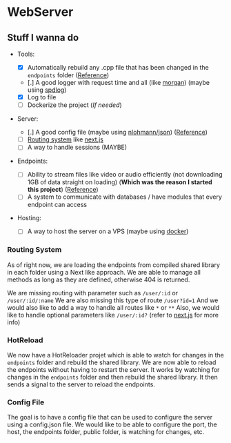 # WebServer

## Stuff I wanna do

- Tools:

  - [x] Automatically rebuild any .cpp file that has been changed in the `endpoints` folder ([Reference](#hotreload))
  - [.] A good logger with request time and all (like [morgan](https://www.npmjs.com/package/morgan)) (maybe using [spdlog](https://github.com/gabime/spdlog))
  - [x] Log to file
  - [ ] Dockerize the project (_If needed_)

- Server:

  - [.] A good config file (maybe using [nlohmann/json](https://github.com/nlohmann/json)) ([Reference](#config-file))
  - [ ] [Routing system](#routing-system) like [next.js](https://nextjs.org/docs/routing/introduction)
  - [ ] A way to handle sessions (MAYBE)

- Endpoints:

  - [ ] Ability to stream files like video or audio efficiently (not downloading 1GB of data straight on loading) (**Which was the reason I started this project**) ([Reference](https://blog.logrocket.com/build-video-streaming-server-node/))
  - [ ] A system to communicate with databases / have modules that every endpoint can access

- Hosting:
  - [ ] A way to host the server on a VPS (maybe using [docker](https://www.docker.com/))

### Routing System

As of right now, we are loading the endpoints from compiled shared library in each folder using a Next like approach. We are able to manage all methods as long as they are defined, otherwise 404 is returned.

We are missing routing with parameter such as `/user/:id` or `/user/:id/:name`
We are also missing this type of route `/user?id=1`
And we would also like to add a way to handle all routes like `*` or `**`
Also, we would like to handle optional parameters like `/user/:id?` (refer to [next.js](https://nextjs.org/docs/routing/dynamic-routes#optional-catch-all-routes) for more info)

### HotReload

We now have a HotReloader projet which is able to watch for changes in the `endpoints` folder and rebuild the shared library. We are now able to reload the endpoints without having to restart the server.
It works by watching for changes in the `endpoints` folder and then rebuild the shared library. It then sends a signal to the server to reload the endpoints.

### Config File

The goal is to have a config file that can be used to configure the server using a config.json file. We would like to be able to configure the port, the host, the endpoints folder, public folder, is watching for changes, etc.
